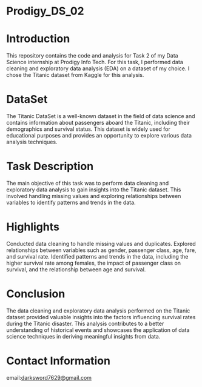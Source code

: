 # Prodigy_DS_02
# Introduction
This repository contains the code and analysis for Task 2 of my Data Science internship at Prodigy Info Tech. For this task, I performed data cleaning and exploratory data analysis (EDA) on a dataset of my choice. I chose the Titanic dataset from Kaggle for this analysis.
# DataSet
The Titanic DataSet is a well-known dataset in the field of data science and contains information about passengers aboard the Titanic, including their demographics and survival status. This dataset is widely used for educational purposes and provides an opportunity to explore various data analysis techniques.
# Task Description
The main objective of this task was to perform data cleaning and exploratory data analysis to gain insights into the Titanic dataset. This involved handling missing values and exploring relationships between variables to identify patterns and trends in the data.
# Highlights
Conducted data cleaning to handle missing values and duplicates.
Explored relationships between variables such as gender, passenger class, age, fare, and survival rate.
Identified patterns and trends in the data, including the higher survival rate among females, the impact of passenger class on survival, and the relationship between age and survival.
# Conclusion
The data cleaning and exploratory data analysis performed on the Titanic dataset provided valuable insights into the factors influencing survival rates during the Titanic disaster. This analysis contributes to a better understanding of historical events and showcases the application of data science techniques in deriving meaningful insights from data.
# Contact Information
email:darksword7629@gmail.com
